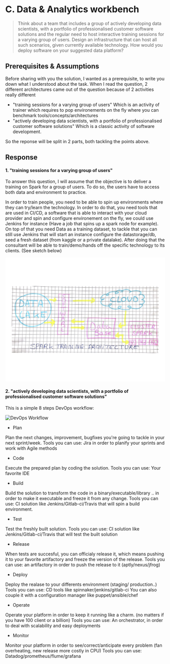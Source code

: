# C. Data & Analytics workbench


> Think about a team that includes a group of actively developing data scientists, with a portfolio of professionalised customer software solutions and the regular need to host interactive training sessions for a varying group of users. Design an infrastructure that can host all such scenarios, given currently available technology. How would you deploy software on your suggested data platform?


## Prerequisites & Assumptions
Before sharing with you the solution, I wanted as a prerequisite, to write you down what I understood about the task. 
When I read the question, 2 different architectures came out of the question because of 2 activities really different 
- "training sessions for a varying group of users" 
Which is an activity of trainer which requires to pop environements on the fly where you can benchmark tools/concepts/architectures
- "actively developing data scientists, with a portfolio of professionalised customer software solutions" 
Which is a classic activity of software development.

So the reponse will be split in 2 parts, both tackling the points above.

## Response 

#### 1. "training sessions for a varying group of users"

To answer this question, I will assume that the objective is to deliver a training on Spark for a group of users. To do so, the users have to access both data and environment to practice.

In order to train people, you need to be able to spin up environments where they can try/learn the technology. In order to do that, you need tools that are used in CI/CD, a software that is able to interact with your cloud provider and spin and configure environement on the fly, we could use Jenkins for instance (Have a job that spins up a spark node for example). On top of that you need Data as a training dataset, to tackle that you can still use Jenkins that will start an instance configure the datastorage/db, seed a fresh dataset (from kaggle or a private datalake). After doing that the consultant will be able to train/demo/hands off the specific technology to Its clients. (See sketch below)

<p align='center'><img src="imgs/c.png" width='600px'></p>

#### 2. "actively developing data scientists, with a portfolio of professionalised customer software solutions" 

This is a simple 8 steps DevOps workflow: 

![DevOps Workflow](https://i.imgur.com/dhsMk8t.png)


- Plan 

Plan the next changes, improvement, bugfixes you're going to tackle in your next sprint/week. 
Tools you can use: Jira in order to planify your sprints and work with Agile methods
- Code 

Execute the prepared plan by coding the solution.
Tools you can use: Your favorite IDE
- Build

Build the solution to transform the code in a binary/executable/library .. in order to make it executable and freeze it from any change.
Tools you can use: CI solution like Jenkins/Gitlab-ci/Travis that will spin a build environment.
- Test

Test the freshly built solution.
Tools you can use: CI solution like Jenkins/Gitlab-ci/Travis that will test the built solution 
- Release

When tests are succesful, you can officialy release it, which means pushing it to your favorite artifactory and freeze the version of the release.
Tools you can use: an artifactory in order to push the release to it (aptly/nexus/jfrog) 
- Deploy

Deploy the realase to your differents environment (staging/ production..)
Tools you can use: CD tools like spinnaker/jenkins/gitlab-ci
You can also couple it with a configuration manager like puppet/ansible/chef
- Operate

Operate your platform in order to keep it running like a charm. (no matters if you have 100 client or a billion)
Tools you can use: An orchestrator, in order to deal with scalability and easy deployments
- Monitor

Monitor your platform in order to see/correct/anticipate every problem (fan overheating, new release more costly in CPU)
Tools you can use: Datadog/prometheus/flume/grafana
